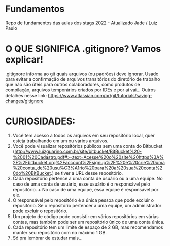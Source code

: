 # Fundamentos

Repo de fundamentos das aulas dos stags 2022 - Atualizado Jade / Luiz Paulo

# O QUE SIGNIFICA .gitignore? Vamos explicar!

.gitignore informa ao git quais arquivos (ou padrões) deve ignorar. Usado para evitar a confirmação de arquivos transitórios do diretório de trabalho que não são úteis para outros colaboradores, como produtos de compilação, arquivos temporários criados por IDEs e por aí vai... Outros detalhes nesse link: https://www.atlassian.com/br/git/tutorials/saving-changes/gitignore

# CURIOSIDADES:

1. Você tem acesso a todos os arquivos em seu repositório local, quer esteja trabalhando em um ou vários arquivos.
2. Você pode visualizar repositórios públicos sem uma conta do Bitbucket (http://www.luizguarino.com.br/site/bitbucket/BitBucket%20-%2001%20Cadastro.pdf#:~:text=Acesse%20o%20site%20https%3A%2F%2Fbitbucket.org%2Faccount%2Fsignup%2F%20e%20crie%20uma%20conta.,de%20usu%C3%A1rio%20para%20a%20sua%20conta%20do%20BitBucket.) se tiver a URL desse repositório.
3. Cada repositório pertence a uma conta de usuário ou a uma equipe. No caso de uma conta de usuário, esse usuário é o responsável pelo repositório. + No caso de uma equipe, essa equipe é responsável por ele.
4. O responsável pelo repositório é a única pessoa que pode excluir o repositório. Se o repositório pertencer a uma equipe, um administrador pode excluir o repositório.
5. Um projeto de código pode consistir em vários repositórios em várias contas, mas também pode ser um repositório único de uma conta única.
6. Cada repositório tem um limite de espaço de 2 GB, mas recomendamos manter seu repositório com no máximo 1 GB.
7. Só pra lembrar de estudar mais...
